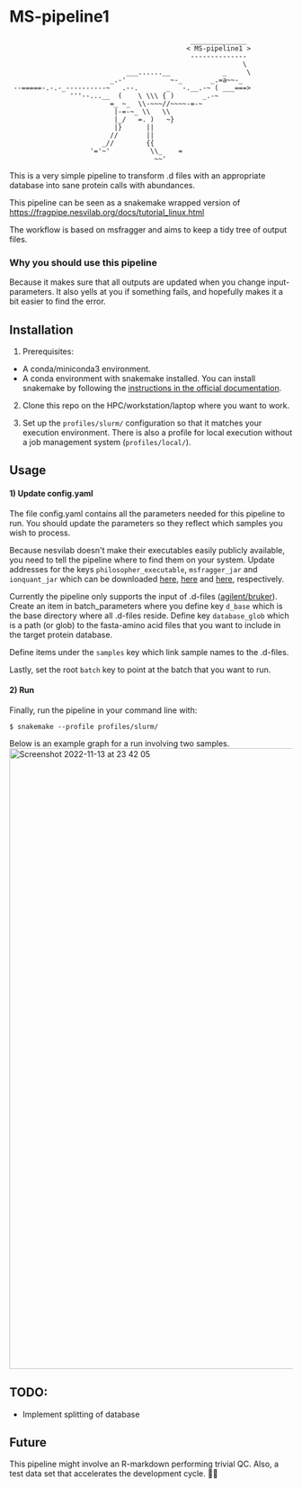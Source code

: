 # MS-pipeline1


```
                                             ______________ 
                                            < MS-pipeline1 >
                                             -------------- 
                                                          \ 
                             ___......__             _     \
                         _.-'           ~-_       _.=a~~-_  
 --=====-.-.-_----------~   .--.       _   -.__.-~ ( ___===>
               '''--...__  (    \ \\\ { )       _.-~        
                         =_ ~_  \\-~~~//~~~~-=-~            
                          |-=-~_ \\   \\                    
                          |_/   =. )   ~}                   
                          |}      ||                        
                         //       ||                        
                       _//        {{                        
                    '='~'          \\_    =                 
                                    ~~'    
```




This is a very simple pipeline to transform .d files with an appropriate database into sane protein calls with abundances.

This pipeline can be seen as a snakemake wrapped version of https://fragpipe.nesvilab.org/docs/tutorial_linux.html

The workflow is based on msfragger and aims to keep a tidy tree of output files.

### Why you should use this pipeline

Because it makes sure that all outputs are updated when you change input-parameters. It also yells at you if something fails, and hopefully makes it a bit easier to find the error.


## Installation

1) Prerequisites:

  - A conda/miniconda3 environment.
  - A conda environment with snakemake installed. You can install snakemake by following the [instructions in the official documentation](https://snakemake.readthedocs.io/en/stable/getting_started/installation.html).

2) Clone this repo on the HPC/workstation/laptop where you want to work.

3) Set up the `profiles/slurm/` configuration so that it matches your execution environment. There is also a profile for local execution without a job management system (`profiles/local/`).



## Usage

#### 1) Update config.yaml

The file config.yaml contains all the parameters needed for this pipeline to run. You should update the parameters so they reflect which samples you wish to process.

Because nesvilab doesn't make their executables easily publicly available, you need to tell the pipeline where to find them on your system. Update addresses for the keys `philosopher_executable`, `msfragger_jar` and `ionquant_jar` which can be downloaded [here](https://github.com/nesvilab/philosopher/releases/latest), [here](https://github.com/Nesvilab/MSFragger/wiki/Preparing-MSFragger#Downloading-MSFragger) and [here](https://github.com/Nesvilab/IonQuant#download), respectively. 


Currently the pipeline only supports the input of .d-files ([agilent/bruker](https://en.wikipedia.org/wiki/Mass_spectrometry_data_format#Proprietary_formats)). Create an item in batch_parameters where you define key `d_base` which is the base directory where all .d-files reside. Define key `database_glob` which is a path (or glob) to the fasta-amino acid files that you want to include in the target protein database.

Define items under the `samples` key which link sample names to the .d-files.

Lastly, set the root `batch` key to point at the batch that you want to run.

#### 2) Run

Finally, run the pipeline in your command line with:
```
$ snakemake --profile profiles/slurm/
```

Below is an example graph for a run involving two samples.
<img width="1102" alt="Screenshot 2022-11-13 at 23 42 05" src="https://user-images.githubusercontent.com/5913696/201522237-72a0262d-fa92-4368-9da7-695043b08747.png">


## TODO:
  - Implement splitting of database


## Future

This pipeline might involve an R-markdown performing trivial QC.
Also, a test data set that accelerates the development cycle. 🚴‍♀️






